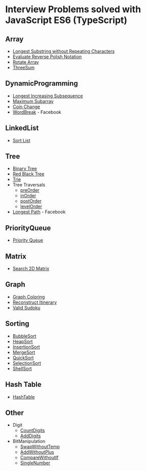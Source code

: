 Interview Problems solved with JavaScript ES6 (TypeScript)
==========================================================

## Array

- [Longest Substring without Repeating Characters](https://leetcode.com/problems/longest-substring-without-repeating-characters/)
- [Evaluate Reverse Polish Notation](https://leetcode.com/problems/evaluate-reverse-polish-notation/)
- [Rotate Array](https://leetcode.com/problems/rotate-array/)
- [ThreeSum](https://leetcode.com/problems/3sum/)


## DynamicProgramming

- [Longest Increasing Subsequence](https://leetcode.com/problems/longest-increasing-subsequence/)
- [Maximum Subarray](https://leetcode.com/problems/maximum-subarray/)
- [Coin Change](https://leetcode.com/problems/coin-change/)
- [WordBreak](https://leetcode.com/problems/word-break/) - Facebook


## LinkedList

- [Sort List](https://leetcode.com/problems/sort-list/)


## Tree

- [Binary Tree](https://en.wikipedia.org/wiki/Binary_tree)
- [Red Black Tree](http://cs.lmu.edu/~ray/notes/redblacktrees/)
- [Trie](http://www.programcreek.com/2014/05/leetcode-implement-trie-prefix-tree-java/)
- Tree Traversals
    - [preOrder](https://leetcode.com/problems/binary-tree-preorder-traversal/)
    - [inOrder](https://leetcode.com/problems/binary-tree-inorder-traversal/)
    - [postOrder](https://leetcode.com/problems/binary-tree-postorder-traversal/)
    - [levelOrder](https://leetcode.com/problems/binary-tree-level-order-traversal/)
- [Longest Path](http://www.geeksforgeeks.org/diameter-of-a-binary-tree/) - Facebook


## PriorityQueue

- [Priority Queue](https://en.wikipedia.org/wiki/Priority_queue)


## Matrix

- [Search 2D Matrix](https://leetcode.com/problems/search-a-2d-matrix/)


## Graph

- [Graph Coloring](https://en.wikipedia.org/wiki/Graph_coloring)
- [Reconstruct Itinerary](https://leetcode.com/problems/reconstruct-itinerary/)
- [Valid Sudoku](https://leetcode.com/problems/valid-sudoku/)


## Sorting

- [BubbleSort](https://en.wikipedia.org/wiki/Sorting_algorithm#Bubble_sort)
- [HeapSort](https://en.wikipedia.org/wiki/Sorting_algorithm#Heapsort)
- [InsertionSort](https://en.wikipedia.org/wiki/Sorting_algorithm#Insertion_sort)
- [MergeSort](https://en.wikipedia.org/wiki/Sorting_algorithm#Merge_sort)
- [QuickSort](https://en.wikipedia.org/wiki/Sorting_algorithm#Quicksort)
- [SelectionSort](https://en.wikipedia.org/wiki/Sorting_algorithm#Selection_sort)
- [ShellSort](https://en.wikipedia.org/wiki/Sorting_algorithm#Shell_sort)


## Hash Table

- [HashTable](https://en.wikipedia.org/wiki/Hash_table)


## Other

- Digit
    - [CountDigits](https://leetcode.com/discuss/44281/4-lines-o-log-n-c-java-python)
    - [AddDigits](https://leetcode.com/discuss/52122/accepted-time-space-line-solution-with-detail-explanations)
- BitManipulation
    - [SwapWithoutTemp](http://www.geeksforgeeks.org/swap-two-numbers-without-using-temporary-variable/)
    - [AddWithoutPlus](http://www.geeksforgeeks.org/add-two-numbers-without-using-arithmetic-operators/)
    - [CompareWithoutIf](http://stackoverflow.com/questions/4772780/find-the-maximum-of-two-numbers-without-using-if-else-or-any-other-comparison-op)
    - [SingleNumber](https://leetcode.com/discuss/6170/my-o-n-solution-using-xor)
